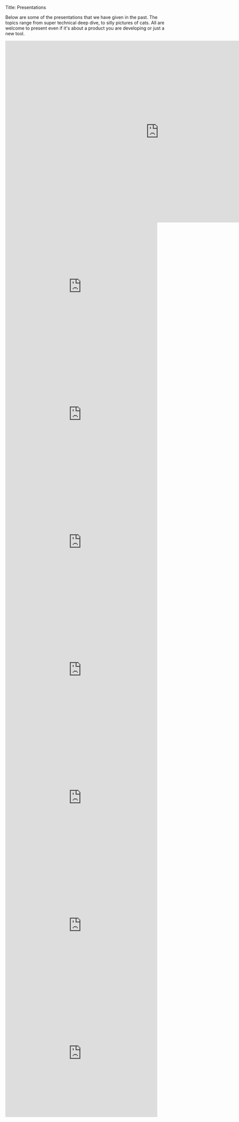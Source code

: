 Title: Presentations

Below are some of the presentations that we have given in the past. The topics range from super technical deep dive, to silly pictures of cats. All are welcome to present even if it's about a product you are developing or just a new tool.  

<iframe src="https://docs.google.com/presentation/d/1M4q1UZvGTqcIbWZEQyT6JkHEnMHaDQ9UF7jJD8vUuL0/embed?start=false&loop=false&delayms=3000" frameborder="0" width="960" height="569" allowfullscreen="true" mozallowfullscreen="true" webkitallowfullscreen="true"></iframe>


<iframe src="https://www.slideshare.net/slideshow/embed_code/key/5FLhmkL3jDfk6O" width="476" height="400" frameborder="0" marginwidth="0" marginheight="0" scrolling="no"></iframe>

<iframe src="https://www.slideshare.net/slideshow/embed_code/key/kcEkkqWv48Luf5" width="476" height="400" frameborder="0" marginwidth="0" marginheight="0" scrolling="no"></iframe>

<iframe src="https://www.slideshare.net/slideshow/embed_code/key/nMl8tSbRjopCpU" width="476" height="400" frameborder="0" marginwidth="0" marginheight="0" scrolling="no"></iframe>

<iframe src="http://www.slideshare.net/slideshow/embed_code/29679039" width="476" height="400" frameborder="0" marginwidth="0" marginheight="0" scrolling="no"></iframe>

<iframe src="http://www.slideshare.net/slideshow/embed_code/29748531" width="476" height="400" frameborder="0" marginwidth="0" marginheight="0" scrolling="no"></iframe>

<iframe src="https://www.slideshare.net/slideshow/embed_code/key/gk7zndpLMDMFpH" width="476" height="400" frameborder="0" marginwidth="0" marginheight="0" scrolling="no"></iframe>

<iframe src="http://www.slideshare.net/slideshow/embed_code/29748530" width="476" height="400" frameborder="0" marginwidth="0" marginheight="0" scrolling="no"></iframe>


